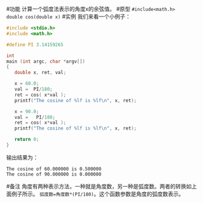 ﻿#功能
计算一个弧度法表示的角度x的余弦值。
#原型
`#include<math.h>`  
`double cos(double x)`
#实例
我们来看一个小例子：
```c
#include <stdio.h>
#include <math.h>

#define PI 3.14159265

int
main (int argc, char *argv[])
{
   double x, ret, val;

   x = 60.0;
   val =  PI/180;
   ret = cos( x*val );
   printf("The cosine of %lf is %lf\n", x, ret);

   x = 90.0;
   val =   PI/180;
   ret = cos( x*val );
   printf("The cosine of %lf is %lf\n", x, ret);

   return 0;
}
```
输出结果为：
```shell
The cosine of 60.000000 is 0.500000
The cosine of 90.000000 is 0.000000
```
#备注
角度有两种表示方法，一种就是角度数，另一种是弧度数。两者的转换如上面例子所示。
`弧度数=角度数*(PI/180)`。这个函数参数是角度的弧度数表示。